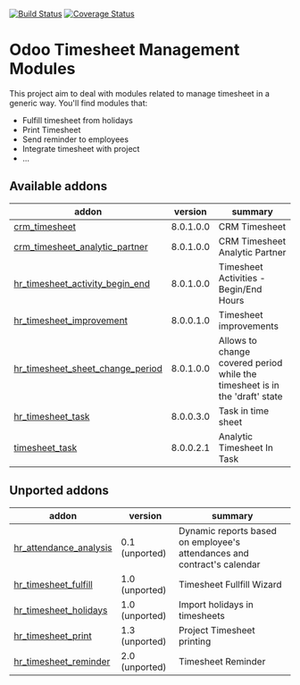 [![Build Status](https://travis-ci.org/OCA/hr-timesheet.svg?branch=8.0)](https://travis-ci.org/OCA/hr-timesheet)
[![Coverage Status](https://coveralls.io/repos/OCA/hr-timesheet/badge.png?branch=8.0)](https://coveralls.io/r/OCA/hr-timesheet?branch=8.0)

Odoo Timesheet Management Modules
=================================

This project aim to deal with modules related to manage timesheet in a generic 
way. You'll find modules that:

 - Fulfill timesheet from holidays
 - Print Timesheet
 - Send reminder to employees
 - Integrate timesheet with project
 - ...


[//]: # (addons)
Available addons
----------------
addon | version | summary
--- | --- | ---
[crm_timesheet](crm_timesheet/) | 8.0.1.0.0 | CRM Timesheet
[crm_timesheet_analytic_partner](crm_timesheet_analytic_partner/) | 8.0.1.0.0 | CRM Timesheet Analytic Partner
[hr_timesheet_activity_begin_end](hr_timesheet_activity_begin_end/) | 8.0.1.0.0 | Timesheet Activities - Begin/End Hours
[hr_timesheet_improvement](hr_timesheet_improvement/) | 8.0.0.1.0 | Timesheet improvements
[hr_timesheet_sheet_change_period](hr_timesheet_sheet_change_period/) | 8.0.1.0.0 | Allows to change covered period while the timesheet is in the 'draft' state
[hr_timesheet_task](hr_timesheet_task/) | 8.0.0.3.0 | Task in time sheet
[timesheet_task](timesheet_task/) | 8.0.0.2.1 | Analytic Timesheet In Task

Unported addons
---------------
addon | version | summary
--- | --- | ---
[hr_attendance_analysis](hr_attendance_analysis/) | 0.1 (unported) | Dynamic reports based on employee's attendances and contract's calendar
[hr_timesheet_fulfill](hr_timesheet_fulfill/) | 1.0 (unported) | Timesheet Fullfill Wizard
[hr_timesheet_holidays](hr_timesheet_holidays/) | 1.0 (unported) | Import holidays in timesheets
[hr_timesheet_print](hr_timesheet_print/) | 1.3 (unported) | Project Timesheet printing
[hr_timesheet_reminder](hr_timesheet_reminder/) | 2.0 (unported) | Timesheet Reminder

[//]: # (end addons)
